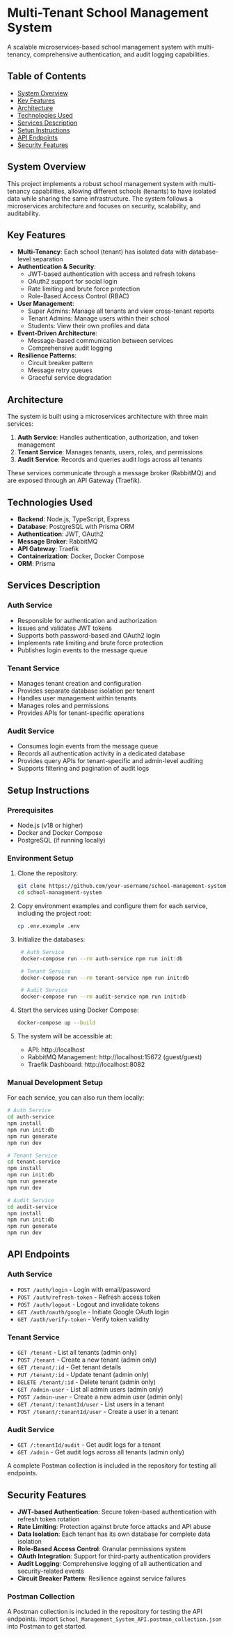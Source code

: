 # Multi-Tenant School Management System

A scalable microservices-based school management system with multi-tenancy, comprehensive authentication, and audit logging capabilities.

## Table of Contents

- [System Overview](#system-overview)
- [Key Features](#key-features)
- [Architecture](#architecture)
- [Technologies Used](#technologies-used)
- [Services Description](#services-description)
- [Setup Instructions](#setup-instructions)
- [API Endpoints](#api-endpoints)
- [Security Features](#security-features)

## System Overview

This project implements a robust school management system with multi-tenancy capabilities, allowing different schools (tenants) to have isolated data while sharing the same infrastructure. The system follows a microservices architecture and focuses on security, scalability, and auditability.

## Key Features

- **Multi-Tenancy**: Each school (tenant) has isolated data with database-level separation
- **Authentication & Security**:
  - JWT-based authentication with access and refresh tokens
  - OAuth2 support for social login
  - Rate limiting and brute force protection
  - Role-Based Access Control (RBAC)
- **User Management**:
  - Super Admins: Manage all tenants and view cross-tenant reports
  - Tenant Admins: Manage users within their school
  - Students: View their own profiles and data
- **Event-Driven Architecture**:
  - Message-based communication between services
  - Comprehensive audit logging
- **Resilience Patterns**:
  - Circuit breaker pattern
  - Message retry queues
  - Graceful service degradation

## Architecture

The system is built using a microservices architecture with three main services:

1. **Auth Service**: Handles authentication, authorization, and token management
2. **Tenant Service**: Manages tenants, users, roles, and permissions 
3. **Audit Service**: Records and queries audit logs across all tenants

These services communicate through a message broker (RabbitMQ) and are exposed through an API Gateway (Traefik).

## Technologies Used

- **Backend**: Node.js, TypeScript, Express
- **Database**: PostgreSQL with Prisma ORM
- **Authentication**: JWT, OAuth2
- **Message Broker**: RabbitMQ
- **API Gateway**: Traefik
- **Containerization**: Docker, Docker Compose
- **ORM**: Prisma

## Services Description

### Auth Service
- Responsible for authentication and authorization
- Issues and validates JWT tokens
- Supports both password-based and OAuth2 login
- Implements rate limiting and brute force protection
- Publishes login events to the message queue

### Tenant Service
- Manages tenant creation and configuration
- Provides separate database isolation per tenant
- Handles user management within tenants
- Manages roles and permissions
- Provides APIs for tenant-specific operations

### Audit Service
- Consumes login events from the message queue
- Records all authentication activity in a dedicated database
- Provides query APIs for tenant-specific and admin-level auditing
- Supports filtering and pagination of audit logs

## Setup Instructions

### Prerequisites
- Node.js (v18 or higher)
- Docker and Docker Compose
- PostgreSQL (if running locally)

### Environment Setup

1. Clone the repository:
   ```bash
   git clone https://github.com/your-username/school-management-system.git
   cd school-management-system
   ```

2. Copy environment examples and configure them for each service, including the project root:
   ```bash
   cp .env.example .env
   ```

3. Initialize the databases:
   ```bash
    # Auth Service
    docker-compose run --rm auth-service npm run init:db

    # Tenant Service
    docker-compose run --rm tenant-service npm run init:db

    # Audit Service
    docker-compose run --rm audit-service npm run init:db
   ```

4. Start the services using Docker Compose:
   ```bash
   docker-compose up --build
   ```

5. The system will be accessible at:
   - API: http://localhost
   - RabbitMQ Management: http://localhost:15672 (guest/guest)
   - Traefik Dashboard: http://localhost:8082

### Manual Development Setup

For each service, you can also run them locally:

```bash
# Auth Service
cd auth-service
npm install
npm run init:db
npm run generate
npm run dev

# Tenant Service
cd tenant-service
npm install
npm run init:db
npm run generate
npm run dev

# Audit Service
cd audit-service
npm install
npm run init:db
npm run generate
npm run dev
```

## API Endpoints

### Auth Service
- `POST /auth/login` - Login with email/password
- `POST /auth/refresh-token` - Refresh access token
- `POST /auth/logout` - Logout and invalidate tokens
- `GET /auth/oauth/google` - Initiate Google OAuth login
- `GET /auth/verify-token` - Verify token validity

### Tenant Service
- `GET /tenant` - List all tenants (admin only)
- `POST /tenant` - Create a new tenant (admin only)
- `GET /tenant/:id` - Get tenant details
- `PUT /tenant/:id` - Update tenant (admin only)
- `DELETE /tenant/:id` - Delete tenant (admin only)
- `GET /admin-user` - List all admin users (admin only)
- `POST /admin-user` - Create a new admin user (admin only)
- `GET /tenant/:tenantId/user` - List users in a tenant
- `POST /tenant/:tenantId/user` - Create a user in a tenant

### Audit Service
- `GET /:tenantId/audit` - Get audit logs for a tenant
- `GET /admin` - Get audit logs across all tenants (admin only)

A complete Postman collection is included in the repository for testing all endpoints.

## Security Features

- **JWT-based Authentication**: Secure token-based authentication with refresh token rotation
- **Rate Limiting**: Protection against brute force attacks and API abuse
- **Data Isolation**: Each tenant has its own database for complete data isolation
- **Role-Based Access Control**: Granular permissions system
- **OAuth Integration**: Support for third-party authentication providers
- **Audit Logging**: Comprehensive logging of all authentication and security-related events
- **Circuit Breaker Pattern**: Resilience against service failures

### Postman Collection
A Postman collection is included in the repository for testing the API endpoints. Import `School_Management_System_API.postman_collection.json` into Postman to get started.